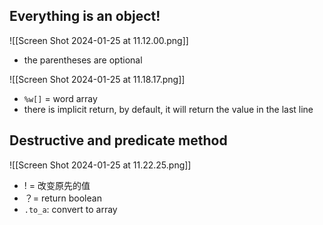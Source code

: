 ## Everything is an object!

![[Screen Shot 2024-01-25 at 11.12.00.png]]

- the parentheses are optional

![[Screen Shot 2024-01-25 at 11.18.17.png]]
- `%w[]` = word array
- there is implicit return, by default, it will return the value in the last line

## Destructive and predicate method

![[Screen Shot 2024-01-25 at 11.22.25.png]]
- ! = 改变原先的值
- ？= return boolean
- `.to_a`: convert to array

